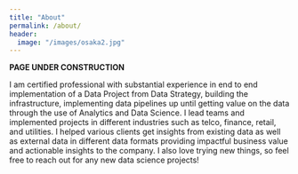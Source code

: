 ```yaml
---
title: "About"
permalink: /about/
header:
  image: "/images/osaka2.jpg"
---
```


**PAGE UNDER CONSTRUCTION**

I am certified professional with substantial experience in end to end implementation of a Data Project from Data Strategy, building the infrastructure, implementing data pipelines up until getting value on the data through the use of Analytics and Data Science. I lead teams and implemented projects in different industries such as telco, finance, retail, and utilities. I helped various clients get insights from existing data as well as external data in different data formats providing impactful business value and actionable insights to the company. I also love trying new things, so feel free to reach out for any new data science projects!

